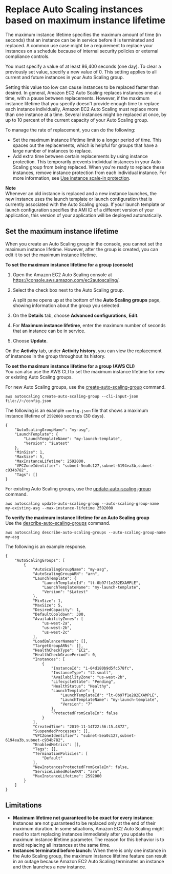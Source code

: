 # Replace Auto Scaling instances based on maximum instance lifetime<a name="asg-max-instance-lifetime"></a>

The maximum instance lifetime specifies the maximum amount of time \(in seconds\) that an instance can be in service before it is terminated and replaced\. A common use case might be a requirement to replace your instances on a schedule because of internal security policies or external compliance controls\. 

You must specify a value of at least 86,400 seconds \(one day\)\. To clear a previously set value, specify a new value of 0\. This setting applies to all current and future instances in your Auto Scaling group\.

Setting this value too low can cause instances to be replaced faster than desired\. In general, Amazon EC2 Auto Scaling replaces instances one at a time, with a pause between replacements\. However, if the maximum instance lifetime that you specify doesn't provide enough time to replace each instance individually, Amazon EC2 Auto Scaling must replace more than one instance at a time\. Several instances might be replaced at once, by up to 10 percent of the current capacity of your Auto Scaling group\.

To manage the rate of replacement, you can do the following:
+ Set the maximum instance lifetime limit to a longer period of time\. This spaces out the replacements, which is helpful for groups that have a large number of instances to replace\.
+ Add extra time between certain replacements by using instance protection\. This temporarily prevents individual instances in your Auto Scaling group from being replaced\. When you're ready to replace these instances, remove instance protection from each individual instance\. For more information, see [Use instance scale\-in protection](ec2-auto-scaling-instance-protection.md)\.

**Note**  
Whenever an old instance is replaced and a new instance launches, the new instance uses the launch template or launch configuration that is currently associated with the Auto Scaling group\. If your launch template or launch configuration specifies the AMI ID of a different version of your application, this version of your application will be deployed automatically\.

## Set the maximum instance lifetime<a name="set-maximum-instance-lifetime"></a>

When you create an Auto Scaling group in the console, you cannot set the maximum instance lifetime\. However, after the group is created, you can edit it to set the maximum instance lifetime\.

**To set the maximum instance lifetime for a group \(console\)**

1. Open the Amazon EC2 Auto Scaling console at [https://console\.aws\.amazon\.com/ec2autoscaling/](https://console.aws.amazon.com/ec2autoscaling/)\.

1. Select the check box next to the Auto Scaling group\.

   A split pane opens up at the bottom of the **Auto Scaling groups** page, showing information about the group you selected\. 

1. On the **Details** tab, choose **Advanced configurations**, **Edit**\.

1. For **Maximum instance lifetime**, enter the maximum number of seconds that an instance can be in service\.

1. Choose **Update**\.

On the **Activity** tab, under **Activity history**, you can view the replacement of instances in the group throughout its history\. 

**To set the maximum instance lifetime for a group \(AWS CLI\)**  
You can also use the AWS CLI to set the maximum instance lifetime for new or existing Auto Scaling groups\.

For new Auto Scaling groups, use the [create\-auto\-scaling\-group](https://docs.aws.amazon.com/cli/latest/reference/autoscaling/create-auto-scaling-group.html) command\.

```
aws autoscaling create-auto-scaling-group --cli-input-json file://~/config.json
```

The following is an example `config.json` file that shows a maximum instance lifetime of `2592000` seconds \(30 days\)\.

```
{
    "AutoScalingGroupName": "my-asg",
    "LaunchTemplate": {
        "LaunchTemplateName": "my-launch-template",
        "Version": "$Latest"
    },
    "MinSize": 1,
    "MaxSize": 5,
    "MaxInstanceLifetime": 2592000,
    "VPCZoneIdentifier": "subnet-5ea0c127,subnet-6194ea3b,subnet-c934b782",
    "Tags": []
}
```

For existing Auto Scaling groups, use the [update\-auto\-scaling\-group](https://docs.aws.amazon.com/cli/latest/reference/autoscaling/update-auto-scaling-group.html) command\.

```
aws autoscaling update-auto-scaling-group --auto-scaling-group-name my-existing-asg --max-instance-lifetime 2592000
```

**To verify the maximum instance lifetime for an Auto Scaling group**  
Use the [describe\-auto\-scaling\-groups](https://docs.aws.amazon.com/cli/latest/reference/autoscaling/describe-auto-scaling-groups.html) command\.

```
aws autoscaling describe-auto-scaling-groups --auto-scaling-group-name my-asg
```

The following is an example response\.

```
{
    "AutoScalingGroups": [
        {
            "AutoScalingGroupName": "my-asg",
            "AutoScalingGroupARN": "arn",
            "LaunchTemplate": {
                "LaunchTemplateId": "lt-0b97f1e282EXAMPLE",
                "LaunchTemplateName": "my-launch-template",
                "Version": "$Latest"
            },
            "MinSize": 1,
            "MaxSize": 5,
            "DesiredCapacity": 1,
            "DefaultCooldown": 300,
            "AvailabilityZones": [
                "us-west-2a",
                "us-west-2b",
                "us-west-2c"
            ],
            "LoadBalancerNames": [],
            "TargetGroupARNs": [],
            "HealthCheckType": "EC2",
            "HealthCheckGracePeriod": 0,
            "Instances": [
                {
                    "InstanceId": "i-04d180b9d5fc578fc",
                    "InstanceType": "t2.small",
                    "AvailabilityZone": "us-west-2b",
                    "LifecycleState": "Pending",
                    "HealthStatus": "Healthy",
                    "LaunchTemplate": {
                        "LaunchTemplateId": "lt-0b97f1e282EXAMPLE",
                        "LaunchTemplateName": "my-launch-template",
                        "Version": "7"
                    },
                    "ProtectedFromScaleIn": false
                }
            ],
            "CreatedTime": "2019-11-14T22:56:15.487Z",
            "SuspendedProcesses": [],
            "VPCZoneIdentifier": "subnet-5ea0c127,subnet-6194ea3b,subnet-c934b782",
            "EnabledMetrics": [],
            "Tags": [],
            "TerminationPolicies": [
                "Default"
            ],
            "NewInstancesProtectedFromScaleIn": false,
            "ServiceLinkedRoleARN": "arn",
            "MaxInstanceLifetime": 2592000
        }
    ]
}
```

## Limitations<a name="maximum-instance-lifetime-limitations"></a>
+ **Maximum lifetime not guaranteed to be exact for every instance**: Instances are not guaranteed to be replaced only at the end of their maximum duration\. In some situations, Amazon EC2 Auto Scaling might need to start replacing instances immediately after you update the maximum instance lifetime parameter\. The reason for this behavior is to avoid replacing all instances at the same time\.
+ **Instances terminated before launch**: When there is only one instance in the Auto Scaling group, the maximum instance lifetime feature can result in an outage because Amazon EC2 Auto Scaling terminates an instance and then launches a new instance\.